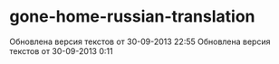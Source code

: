 ﻿gone-home-russian-translation
=============================

Обновлена версия текстов от 30-09-2013 22:55
Обновлена версия текстов от 30-09-2013 0:11
